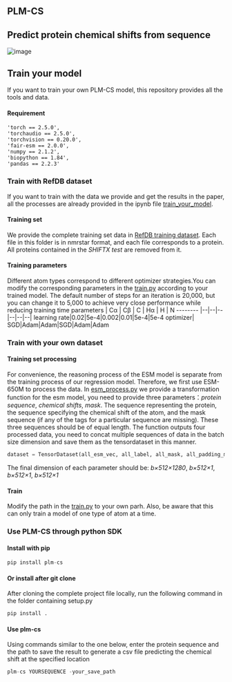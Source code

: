 ## PLM-CS  
## Predict protein chemical shifts from sequence


![image](/image/image1.png)
## Train your model
If you want to train your own PLM-CS model, this repository provides all the tools and data.

#### Requirement
    'torch == 2.5.0',
    'torchaudio == 2.5.0',
    'torchvision == 0.20.0',
    'fair-esm == 2.0.0',
    'numpy == 2.1.2',
    'biopython == 1.84',
    'pandas == 2.2.3'
### Train with RefDB dataset
If you want to train with the data we provide and get the results in the paper, all the processes are already provided in the ipynb file [train_your_model](./train_your_model.ipynb).

#### Training set
We provide the complete training set data in [RefDB training dataset](./dataset/RefDB_test_remove). Each file in this folder is in nmrstar format, and each file corresponds to a protein. All proteins contained in the *SHIFTX test* are removed from it.

#### Training parameters
Different atom types correspond to different optimizer strategies.You can modify the corresponding parameters in the [train.py](./train.py) according to your trained model. The default number of steps for an iteration is 20,000, but you can change it to 5,000 to achieve very close performance while reducing training time
parameters     | Cα | Cβ | C | Hα | H | N
-------- |--|--|--|--|--|--|
learning rate|0.02|5e-4|0.002|0.01|5e-4|5e-4
optimizer| SGD|Adam|Adam|SGD|Adam|Adam

### Train with your own dataset
#### Training set processing
For convenience, the reasoning process of the ESM model is separate from the training process of our regression model. Therefore, we first use ESM-650M to process the data. In [esm_process.py](./esm_process.py) we provide a transformation function for the esm model, you need to provide three parameters：*protein sequence*, *chemical shifts*, *mask*. The sequence representing the protein, the sequence specifying the chemical shift of the atom, and the mask sequence (if any of the tags for a particular sequence are missing). These three sequences should be of equal length. The function outputs four processed data, you need to concat multiple sequences of data in the batch size dimension and save them as the tensordataset in this manner. 
```python
dataset = TensorDataset(all_esm_vec, all_label, all_mask, all_padding_mask)
```
The final dimension of each parameter should be:
*b&#215;512&#215;1280*, *b&#215;512&#215;1*, *b&#215;512&#215;1*, *b&#215;512&#215;1*

#### Train
Modify the path in the [train.py](./train.py) to your own parh. Also, be aware that this can only train a model of one type of atom at a time.
### Use PLM-CS through python SDK
#### Install with pip
```python
pip install plm-cs
```

#### Or install after git clone
After cloning the complete project file locally, run the following command in the folder containing setup.py
```python
pip install .
```
#### Use plm-cs
Using commands similar to the one below, enter the protein sequence and the path to save the result to generate a csv file predicting the chemical shift at the specified location
```python
plm-cs YOURSEQUENCE -your_save_path
```